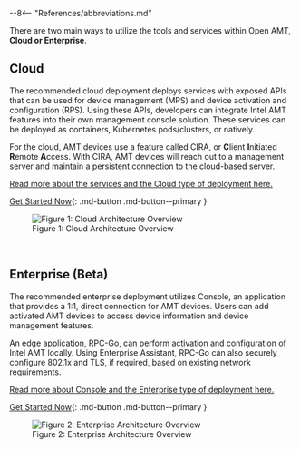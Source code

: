 --8<-- "References/abbreviations.md"

There are two main ways to utilize the tools and services within Open AMT, **Cloud or Enterprise**.

## Cloud

The recommended cloud deployment deploys services with exposed APIs that can be used for device management (MPS) and device activation and configuration (RPS). Using these APIs, developers can integrate Intel AMT features into their own management console solution. These services can be deployed as containers, Kubernetes pods/clusters, or natively.

For the cloud, AMT devices use a feature called CIRA, or **C**lient **I**nitiated **R**emote **A**ccess. With CIRA, AMT devices will reach out to a management server and maintain a persistent connection to the cloud-based server.

[Read more about the services and the Cloud type of deployment here.](../Reference/architectureOverview.md)

[Get Started Now](./Cloud/prerequisites.md){: .md-button .md-button--primary }

<figure class="figure-image">
  <img src="..\..\assets\images\ArchitecturalFlow.png" alt="Figure 1: Cloud Architecture Overview">
  <figcaption>Figure 1: Cloud Architecture Overview</figcaption>
</figure>

<br>

## Enterprise (Beta)

The recommended enterprise deployment utilizes Console, an application that provides a 1:1, direct connection for AMT devices. Users can add activated AMT devices to access device information and device management features.

An edge application, RPC-Go, can perform activation and configuration of Intel AMT locally. Using Enterprise Assistant, RPC-Go can also securely configure 802.1x and TLS, if required, based on existing network requirements.

[Read more about Console and the Enterprise type of deployment here.](../Reference/Console/overview.md)

[Get Started Now](./Enterprise/setup.md){: .md-button .md-button--primary }

<figure class="figure-image">
  <img src="..\..\assets\images\Console_Overview.png" alt="Figure 2: Enterprise Architecture Overview">
  <figcaption>Figure 2: Enterprise Architecture Overview</figcaption>
</figure>

<br>